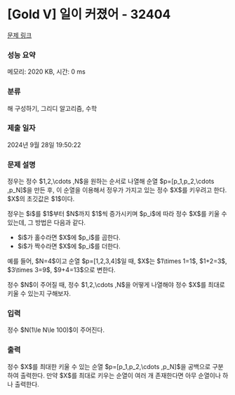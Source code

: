 # [Gold V] 일이 커졌어 - 32404 

[문제 링크](https://www.acmicpc.net/problem/32404) 

### 성능 요약

메모리: 2020 KB, 시간: 0 ms

### 분류

해 구성하기, 그리디 알고리즘, 수학

### 제출 일자

2024년 9월 28일 19:50:22

### 문제 설명

<p>정우는 정수 $1,2,\cdots ,N$을 원하는 순서로 나열해 순열 $p=[p_1,p_2,\cdots ,p_N]$을 만든 후, 이 순열을 이용해서 정우가 가지고 있는 정수 $X$를 키우려고 한다. $X$의 초깃값은 $1$이다.</p>

<p>정우는 $i$를 $1$부터 $N$까지 $1$씩 증가시키며 $p_i$에 따라 정수 $X$를 키울 수 있는데, 그 방법은 다음과 같다.</p>

<ul>
	<li>$i$가 홀수라면 $X$에 $p_i$를 곱한다.</li>
	<li>$i$가 짝수라면 $X$에 $p_i$를 더한다.</li>
</ul>

<p>예를 들어, $N=4$이고 순열 $p=[1,2,3,4]$일 때, $X$는 $1\times 1=1$, $1+2=3$, $3\times 3=9$, $9+4=13$으로 변한다.</p>

<p>정수 $N$이 주어질 때, 정수 $1,2,\cdots ,N$을 어떻게 나열해야 정수 $X$를 최대로 키울 수 있는지 구해보자.</p>

### 입력 

 <p>정수 $N(1\le N\le 100)$이 주어진다.</p>

### 출력 

 <p>정수 $X$를 최대한 키울 수 있는 순열 $p=[p_1,p_2,\cdots ,p_N]$을 공백으로 구분하여 출력한다. 만약 $X$를 최대로 키우는 순열이 여러 개 존재한다면 아무 순열이나 하나 출력한다.</p>

